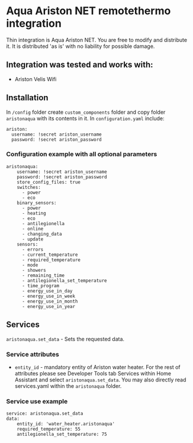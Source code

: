 # Aqua Ariston NET remotethermo integration
Thin integration is Aqua Ariston NET.
You are free to modify and distribute it. It is distributed 'as is' with no liability for possible damage.

## Integration was tested and works with:
  - Ariston Velis Wifi

## Installation
In `/config` folder create `custom_components` folder and copy folder `aristonaqua` with its contents in it. In `configuration.yaml` include:
```
ariston:
  username: !secret ariston_username
  password: !secret ariston_password
```

### Configuration example with all optional parameters
```
aristonaqua:
    username: !secret ariston_username
    password: !secret ariston_password
    store_config_files: true
    switches:
      - power
      - eco
    binary_sensors:
      - power
      - heating
      - eco
      - antilegionella
      - online
      - changing_data
      - update
    sensors:
      - errors
      - current_temperature
      - required_temperature
      - mode
      - showers
      - remaining_time
      - antilegionella_set_temperature
      - time_program
      - energy_use_in_day
      - energy_use_in_week
      - energy_use_in_month
      - energy_use_in_year
```

## Services
`aristonaqua.set_data` - Sets the requested data.

### Service attributes
  - `entity_id` - mandatory entity of Ariston water heater. For the rest of attributes please see Developer Tools tab Services within Home Assistant and select `aristonaqua.set_data`. You may also directly read services.yaml within the `aristonaqua` folder.
  
### Service use example
```
service: aristonaqua.set_data
data:
    entity_id: 'water_heater.aristonaqua'
    required_temperature: 55
    antilegionella_set_temperature: 75
```
